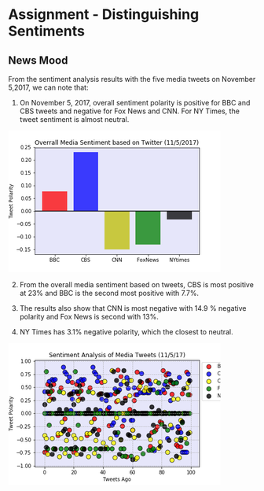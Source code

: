 
# Assignment - Distinguishing Sentiments
## News Mood

From the sentiment analysis results with the five media tweets on November 5,2017, we can note that:
 
1. On November 5, 2017, overall sentiment polarity is positive for BBC and CBS tweets and negative for Fox News and CNN. For NY Times, the tweet sentiment is almost neutral. 

![picture](Overrall_Media_Sentiment_based_on_Twitter_11_5_2017.png)

2. From the overall media sentiment based on tweets, CBS is most positive at 23% and BBC is the second most positive with 7.7%.

3. The results also show that CNN is most negative with 14.9 % negative polarity and Fox News is second with 13%.

4. NY Times has 3.1% negative polarity, which the closest to neutral.

![picture](Sentiment_Analysis_of_Media_Tweets_11_5_2017.png)

